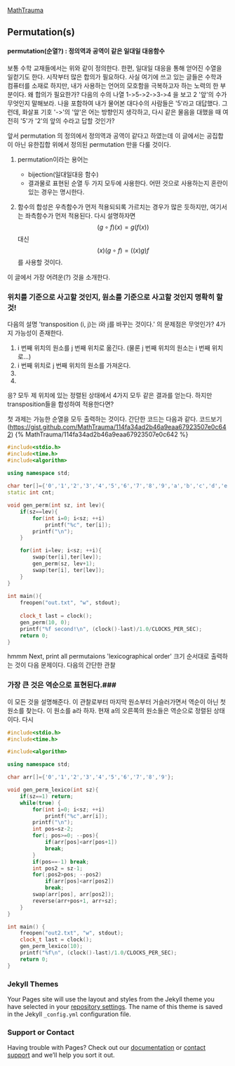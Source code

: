 [MathTrauma](http://www.mathtrauma.com)
## Permutation(s)
#### permutation(순열?) : 정의역과 공역이 같은 일대일 대응함수
보통 수학 교재들에서는 위와 같이 정의한다. 한편, 일대일 대응을 통해 얻어진 수열을 일컫기도 한다.
시작부터 많은 합의가 필요하다. 사실 여기에 쓰고 있는 글들은 수학과 컴퓨터를 소재로 하지만, 내가 사용하는 언어의 모호함을 극복하고자 하는 노력의 한 부분이다.
왜 합의가 필요한가? 다음의 수의 나열
1->5->2->3->4
을 보고 2 '앞'의 수가 무엇인지 말해보라. 나을 포함하여 내가 물어본 대다수의 사람들은 '5'라고 대답했다.
그런데, 화살표 기호 '->'의 '앞'은 어는 방향인지 생각하고, 다시 같은 물음을 대했을 때 여전히 '5'가 '2'의 앞의 수라고 답할 것인가?

앞서 permutation 의 정의에서 정의역과 공역이 같다고 하였는데 이 글에서는 공집합이 아닌 유한집합 위에서 정의된 permutation 만을 다룰 것이다.

1. permutation이라는 용어는
    - bijection(일대일대응 함수)
    - 결과물로 표현된 순열 
두 가지 모두에 사용한다. 어떤 것으로 사용하는지 혼란이 있는 경우는 명시한다.

1. 함수의 합성은 우측함수가 먼저 적용되되록 가르치는 경우가 많은 듯하지만, 여기서는 좌측함수가 먼저 적용된다. 
다시 설명하자면 $$ (g\circ f)(x)=g(f(x))$$ 대신 $$(x)(g \circ f) = ((x)g)f$$ 를 사용할 것이다. 

이 글에서 가장 어려운(?) 것을 소개한다.
### 위치를 기준으로 사고할 것인지, 원소를 기준으로 사고할 것인지 명확히 할 것!
다음의 설명
'transposition (i, j)는 i와 j를 바꾸는 것이다.'
의 문제점은 무엇인가? 4가지 가능성이 존재한다.
1. i 번째 위치의 원소를 j 번째 위치로 옮긴다. (물론 j 번째 위치의 원소는 i 번째 위치로...)
2. i 번째 위치로 j 번째 위치의 원소를 가져온다. 
3.
4.
응? 모두 제 위치에 있는 정렬된 상태에서 4가지 모두 같은 결과를 얻는다. 
하지만 transposition들을 합성하여 적용한다면?


첫 과제는 가능한 순열을 모두 출력하는 것이다. 간단한 코드는 다음과 같다.
코드보기(https://gist.github.com/MathTrauma/114fa34ad2b46a9eaa67923507e0c642)
{% MathTrauma/114fa34ad2b46a9eaa67923507e0c642 %}
```c++
#include<stdio.h>
#include<time.h>
#include<algorithm>
 
using namespace std;

char ter[]={'0','1','2','3','4','5','6','7','8','9','a','b','c','d','e','f'};
static int cnt;

void gen_perm(int sz, int lev){
    if(sz==lev){
        for(int i=0; i<sz; ++i)
            printf("%c", ter[i]);
        printf("\n");
    }

    for(int i=lev; i<sz; ++i){
        swap(ter[i],ter[lev]);
        gen_perm(sz, lev+1);
        swap(ter[i], ter[lev]);
    }
}
 
int main(){
    freopen("out.txt", "w", stdout);
 
    clock_t last = clock();
    gen_perm(10, 0);
    printf("%f second!\n", (clock()-last)/1.0/CLOCKS_PER_SEC);
    return 0;
}

```
hmmm
Next, print all permutaions 'lexicographical order'
크기 순서대로 출력하는 것이 다음 문제이다. 다음의 간단한 관찰
### 가장 큰 것은 역순으로 표현된다.###
이 모든 것을 설명해준다. 이 관찰로부터 마지막 원소부터 거슬러가면서 역순이 아닌 첫 원소를 찾는다.
이 원소를 a라 하자. 현재 a의 오른쪽의 원소들은 역순으로 정렬된 상태이다. 다시  

```c++
#include<stdio.h>
#include<time.h>

#include<algorithm>

using namespace std;

char arr[]={'0','1','2','3','4','5','6','7','8','9'};

void gen_perm_lexico(int sz){
    if(sz==1) return;    
    while(true) {
    	for(int i=0; i<sz; ++i)
    		printf("%c",arr[i]);
    	printf("\n");    
    	int pos=sz-2;
    	for(; pos>=0; --pos){
    	    if(arr[pos]<arr[pos+1])
    		break;
    	}
    	if(pos==-1) break;    
    	int pos2 = sz-1;
    	for(;pos2>pos; --pos2)
    	    if(arr[pos]<arr[pos2])
    		break;
    	swap(arr[pos], arr[pos2]);
    	reverse(arr+pos+1, arr+sz);
    }
}

int main() {
    freopen("out2.txt", "w", stdout);
    clock_t last = clock();
    gen_perm_lexico(10);
    printf("%f\n", (clock()-last)/1.0/CLOCKS_PER_SEC);
    return 0;
}

```

### Jekyll Themes

Your Pages site will use the layout and styles from the Jekyll theme you have selected in your [repository settings](https://github.com/MathTrauma/MathTrauma.github.io/settings). The name of this theme is saved in the Jekyll `_config.yml` configuration file.

### Support or Contact

Having trouble with Pages? Check out our [documentation](https://help.github.com/categories/github-pages-basics/) or [contact support](https://github.com/contact) and we’ll help you sort it out.

